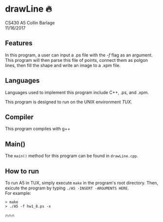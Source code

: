 # drawLine 🔥
CS430 A5
Collin Barlage  
11/16/2017

## Features

In this program, a user can input a .ps file with the *-f* flag as an argument. This program will then parse this file of points, connect them as polgon lines, then fill the shape and write an image to a .xpm file.  

## Languages

Languages used to implement this program include C++, .ps, and .xpm.  

This program is designed to run on the UNIX environment *TUX*.

## Compiler

This program compiles with g++

## Main()

The `main()` method for this program can be found in `drawLine.cpp`.

## How to run

To run A5 in TUX, simply execute `make` in the program's root directory. Then, exicute the program by typing `./A5 -INSERT -ARGUMENTS HERE`.  
For example:  
```
> make
> ./A5 -f hw1_8.ps -x
```

🔥🔥🔥